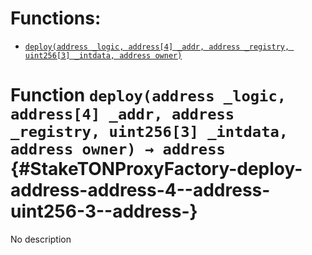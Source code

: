 # Functions:

- [`deploy(address _logic, address[4] _addr, address _registry, uint256[3] _intdata, address owner)`](#StakeTONProxyFactory-deploy-address-address-4--address-uint256-3--address-)

# Function `deploy(address _logic, address[4] _addr, address _registry, uint256[3] _intdata, address owner) → address` {#StakeTONProxyFactory-deploy-address-address-4--address-uint256-3--address-}

No description
